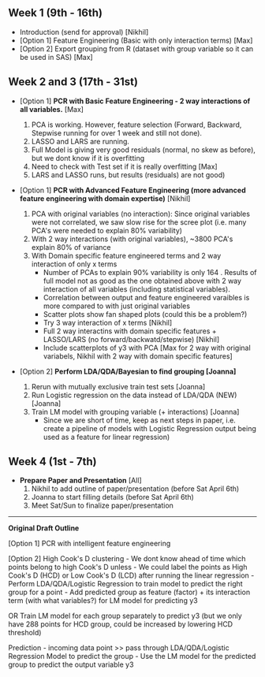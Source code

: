 ## Week 1 (9th - 16th)
 - Introduction (send for approval) [Nikhil]
 - [Option 1] Feature Engineering (Basic with only interaction terms) [Max]
 - [Option 2] Export grouping from R (dataset with group variable so it can be used in SAS) [Max]
 
## Week 2 and 3 (17th - 31st)
 - [Option 1] 
 **PCR with Basic Feature Engineering - 2 way interactions of all variables.** [Max]
     1. PCA is working. However, feature selection (Forward, Backward, Stepwise running for over 1 week and still not done).
     2. LASSO and LARS are running.
     3. Full Model is giving very good residuals (normal, no skew as before), but we dont know if it is overfitting 
     4. Need to check with Test set if it is really overfitting [Max]
     5. LARS and LASSO runs, but results (residuals) are not good)
 
 - [Option 1] 
 **PCR with Advanced Feature Engineering (more advanced feature engineering with domain expertise)** [Nikhil]
     1. PCA with original variables (no interaction): Since original variables were not correlated, we saw slow rise for the scree plot (i.e. many PCA's were needed to explain 80% variability)
     2. With 2 way interactions (with original variables), ~3800 PCA's explain 80% of variance 
     3. With Domain specific feature engineered terms and 2 way interaction of only x terms
         - Number of PCAs to explain 90% variability is only 164 . Results of full model not as good as the one obtained above with 2 way interaction of all variables (including statistical variables).
         - Correlation between output and feature engineered varaibles is more compared to with just original variables
         - Scatter plots show fan shaped plots (could this be a problem?) 
         - Try 3 way interaction of x terms [Nikhil] 
         - Full 2 way interactins with domain specific features + LASSO/LARS (no forward/backwatd/stepwise) [Nikhil] 
         - Include scatterplots of y3 with PCA [Max for 2 way with original variabels, Nikhil with 2 way with domain specific features]
           
 - [Option 2] 
 **Perform LDA/QDA/Bayesian to find grouping [Joanna]**
     1. Rerun with mutually exclusive train test sets [Joanna]
     2. Run Logistic regression on the data instead of LDA/QDA (NEW) [Joanna]
     3. Train LM model with grouping variable (+ interactions) [Joanna] 
         - Since we are short of time, keep as next steps in paper, i.e. create a pipeline of models with Logistic Regression output being used as a feature for linear regression)
 
## Week 4 (1st - 7th)
 - **Prepare Paper and Presentation** [All]
     1. Nikhil to add outline of paper/presentation (before Sat April 6th)
     2. Joanna to start filling details (before Sat April 6th)
     3. Meet Sat/Sun to finalize paper/presentation 


------------------------------------------------------------------

**Original Draft Outline**

[Option 1]
PCR with intelligent feature engineering 
 
[Option 2]
High Cook's D clustering
    - We dont know ahead of time which points belong to high Cook's D unless
    - We could label the points as High Cook's D (HCD) or Low Cook's D (LCD) after running 
 the linear regression
     - Perform LDA/QDA/Logistic Regression to train model to predict the right group for a point
     - Add predicted group as feature (factor) + its interaction term (with what variables?)
 for LM model for predicting y3
 
 OR Train LM model for each group separately to predict y3 
 (but we only have 288 points for HCD group, could be increased by lowering HCD threshold)
 
 Prediction
     - incoming data point >> pass through LDA/QDA/Logistic Regression Model to predict the group
     - Use the LM model for the predicted group to predict the output variable y3
